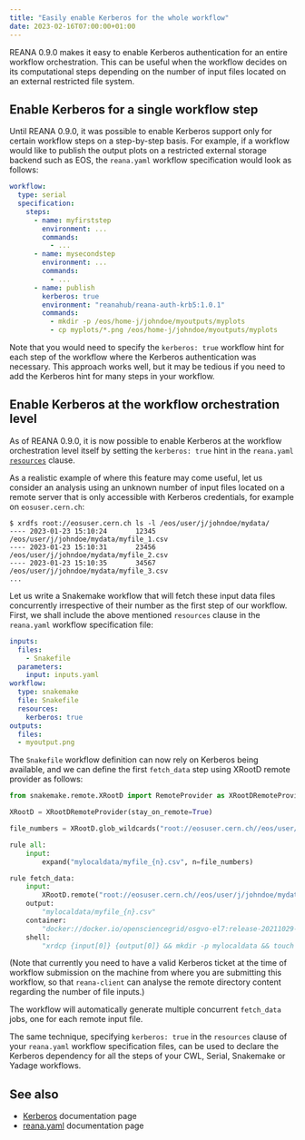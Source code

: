 ```yaml
---
title: "Easily enable Kerberos for the whole workflow"
date: 2023-02-16T07:00:00+01:00
---
```


REANA 0.9.0 makes it easy to enable Kerberos authentication for an entire
workflow orchestration. This can be useful when the workflow decides on its
computational steps depending on the number of input files located on an
external restricted file system. 

<!--more-->

## Enable Kerberos for a single workflow step

Until REANA 0.9.0, it was possible to enable Kerberos support only for certain
workflow steps on a step-by-step basis. For example, if a workflow would like
to publish the output plots on a restricted external storage backend such as
EOS, the `reana.yaml` workflow specification would look as follows:

```yaml {hl_lines=[14]}
workflow:
  type: serial
  specification:
    steps:
      - name: myfirststep
        environment: ...
        commands:
          - ...
      - name: mysecondstep
        environment: ...
        commands:
          - ...
      - name: publish
        kerberos: true
        environment: "reanahub/reana-auth-krb5:1.0.1"
        commands:
          - mkdir -p /eos/home-j/johndoe/myoutputs/myplots
          - cp myplots/*.png /eos/home-j/johndoe/myoutputs/myplots
```

Note that you would need to specify the `kerberos: true` workflow hint for each
step of the workflow where the Kerberos authentication was necessary. This
approach works well, but it may be tedious if you need to add the Kerberos hint
for many steps in your workflow.

## Enable Kerberos at the workflow orchestration level

As of REANA 0.9.0, it is now possible to enable Kerberos at the workflow
orchestration level itself by setting the `kerberos: true` hint in the
`reana.yaml`
[`resources`](https://docs.reana.io/reference/reana-yaml/#reanayaml-workflow)
clause.

As a realistic example of where this feature may come useful, let us consider
an analysis using an unknown number of input files located on a remote server
that is only accessible with Kerberos credentials, for example on
`eosuser.cern.ch`:

```console 
$ xrdfs root://eosuser.cern.ch ls -l /eos/user/j/johndoe/mydata/
---- 2023-01-23 15:10:24       12345 /eos/user/j/johndoe/mydata/myfile_1.csv
---- 2023-01-23 15:10:31       23456 /eos/user/j/johndoe/mydata/myfile_2.csv
---- 2023-01-23 15:10:35       34567 /eos/user/j/johndoe/mydata/myfile_3.csv
...
```

Let us write a Snakemake workflow that will fetch these input data files
concurrently irrespective of their number as the first step of our workflow.
First, we shall include the above mentioned `resources` clause in the
`reana.yaml` workflow specification file:

```yaml {hl_lines=[9,10]}
inputs:
  files:
    - Snakefile
  parameters:
    input: inputs.yaml
workflow:
  type: snakemake
  file: Snakefile
  resources:
    kerberos: true
outputs:
  files:
  - myoutput.png
```

The `Snakefile` workflow definition can now rely on Kerberos being available,
and we can define the first `fetch_data` step using XRootD remote provider as
follows:

```python
from snakemake.remote.XRootD import RemoteProvider as XRootDRemoteProvider

XRootD = XRootDRemoteProvider(stay_on_remote=True)

file_numbers = XRootD.glob_wildcards("root://eosuser.cern.ch//eos/user/j/johndoe/mydata/myfile_{n}.csv").n

rule all:
    input:
        expand("mylocaldata/myfile_{n}.csv", n=file_numbers)

rule fetch_data:
    input:
        XRootD.remote("root://eosuser.cern.ch//eos/user/j/johndoe/mydata/myfile_{n}.csv")
    output:
        "mylocaldata/myfile_{n}.csv"
    container:
        "docker://docker.io/opensciencegrid/osgvo-el7:release-20211029-0011"
    shell:
        "xrdcp {input[0]} {output[0]} && mkdir -p mylocaldata && touch {output[0]}"
```

(Note that currently you need to have a valid Kerberos ticket at the time of
workflow submission on the machine from where you are submitting this workflow,
so that `reana-client` can analyse the remote directory content regarding the
number of file inputs.)

The workflow will automatically generate multiple concurrent `fetch_data` jobs,
one for each remote input file.

The same technique, specifying `kerberos: true` in the `resources` clause of
your `reana.yaml` workflow specification files, can be used to declare the
Kerberos dependency for all the steps of your CWL, Serial, Snakemake or Yadage
workflows.

## See also

- [Kerberos](https://docs.reana.io/advanced-usage/access-control/kerberos/)
  documentation page 
- [reana.yaml](https://docs.reana.io/reference/reana-yaml/) documentation page
